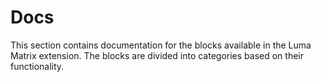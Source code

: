 # Docs

This section contains documentation for the blocks available in the Luma Matrix extension. The blocks are divided into categories based on their functionality.